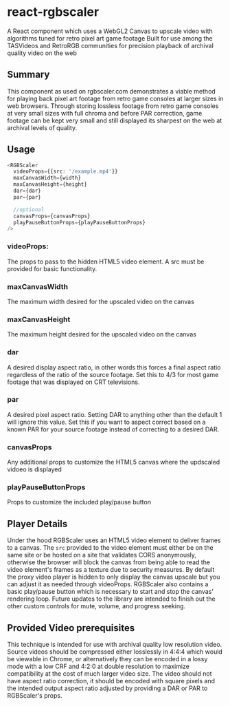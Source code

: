 # react-rgbscaler
A React component which uses a WebGL2 Canvas to upscale video with algorithms tuned for retro pixel art game footage
Built for use among the TASVideos and RetroRGB communities for precision playback of archival quality video on the web

## Summary
This component as used on rgbscaler.com demonstrates a viable method for playing back pixel art footage from retro game consoles at larger sizes in web browsers. Through storing lossless footage from retro game consoles at very small sizes with full chroma and before PAR correction, game footage can be kept very small and still displayed its sharpest on the web at archival levels of quality.

## Usage
```ts
<RGBScaler
  videoProps={{src: '/example.mp4'}}
  maxCanvasWidth={width}
  maxCanvasHeight={height}
  dar={dar}
  par={par}

  //optional
  canvasProps={canvasProps}
  playPauseButtonProps={playPauseButtonProps}
/>
```

### videoProps: 
The props to pass to the hidden HTML5 video element. A src must be provided for basic functionality.

### maxCanvasWidth
The maximum width desired for the upscaled video on the canvas

### maxCanvasHeight
The maximum height desired for the upscaled video on the canvas

### dar
A desired display aspect ratio, in other words this forces a final aspect ratio regardless of the ratio of the source footage. Set this to 4/3 for most game footage that was displayed on CRT televisions.

### par
A desired pixel aspect ratio. Setting DAR to anything other than the default 1 will ignore this value. Set this if you want to aspect correct based on a known PAR for your source footage instead of correcting to a desired DAR.

### canvasProps
Any additional props to customize the HTML5 canvas where the updscaled vidoeo is displayed

### playPauseButtonProps
Props to customize the included play/pause button

## Player Details

Under the hood RGBScaler uses an HTML5 video element to deliver frames to a canvas. The `src` provided to the video element must either be on the same site or be hosted on a site that validates CORS anonymously, otherwise the browser will block the canvas from being able to read the video element's frames as a texture due to security measures. By default the proxy video player is hidden to only display the canvas upscale but you can adjust it as needed through videoProps. RGBScaler also contains a basic play/pause button which is necessary to start and stop the canvas' rendering loop. Future updates to the library are intended to finish out the other custom controls for mute, volume, and progress seeking.

## Provided Video prerequisites

This technique is intended for use with archival quality low resolution video. Source videos should be compressed either losslessly in 4:4:4 which would be viewable in Chrome, or alternatively they can be encoded in a lossy mode with a low CRF and 4:2:0 at double resolution to maximize compatibility at the cost of much larger video size. The video should not have aspect ratio correction, it should be encoded with square pixels and the intended output aspect ratio adjusted by providing a DAR or PAR to RGBScaler's props.
